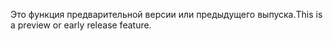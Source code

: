 <span data-ttu-id="5f623-101">Это функция предварительной версии или предыдущего выпуска.</span><span class="sxs-lookup"><span data-stu-id="5f623-101">This is a preview or early release feature.</span></span>